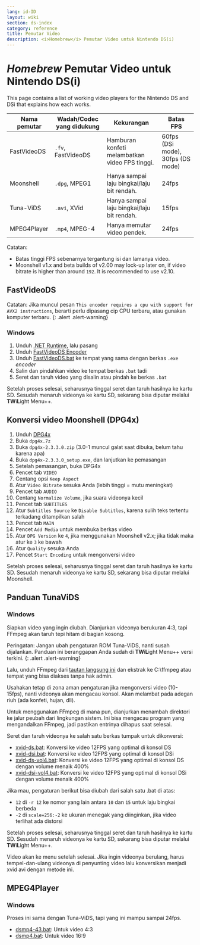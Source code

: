 ```yaml
---
lang: id-ID
layout: wiki
section: ds-index
category: reference
title: Pemutar Video
description: <i>Homebrew</i> Pemutar Video untuk Nintendo DS(i)
---
```


# *Homebrew* Pemutar Video untuk Nintendo DS(i)
This page contains a list of working video players for the Nintendo DS and DSi that explains how each works.

| Nama pemutar | Wadah/Codec yang didukung | Kekurangan                                     | Batas FPS                         |
| ------------ | ------------------------- | ---------------------------------------------- | --------------------------------- |
| FastVideoDS  | `.fv`, FastVideoDS        | Hamburan konfeti melambatkan video FPS tinggi. | 60fps (DSi mode), 30fps (DS mode) |
| Moonshell    | `.dpg`, MPEG1             | Hanya sampai laju bingkai/laju bit rendah.     | 24fps                             |
| Tuna-ViDS    | `.avi`, XVid              | Hanya sampai laju bingkai/laju bit rendah.     | 15fps                             |
| MPEG4Player  | `.mp4`, MPEG-4            | Hanya memutar video pendek.                    | 24fps                             |

Catatan:
- Batas tinggi FPS sebenarnya tergantung isi dan lamanya video.
- Moonshell v1.x and beta builds of v2.00 may lock-up later on, if video bitrate is higher than around `192`. It is recommended to use v2.10.

## FastVideoDS

Catatan: Jika muncul pesan `This encoder requires a cpu with support for AVX2 instructions`, berarti perlu dipasang cip CPU terbaru, atau gunakan komputer terbaru.
{: .alert .alert-warning}

### Windows

1. Unduh [.NET Runtime](https://dotnet.microsoft.com/en-us/download/dotnet/thank-you/runtime-6.0.12-windows-x64-installer?cid=getdotnetcore), lalu pasang
1. Unduh [FastVideoDS Encoder](https://mega.nz/file/mYwiBTZA#FX6k-9cclPig4_WutE9IueVR7NN0Kxl-mZvRXyhpQRg)
1. Unduh [FastVideoDS.bat](/assets/files/FastVideoDS.bat) ke tempat yang sama dengan berkas `.exe` *encoder*
1. Salin dan pindahkan video ke tempat berkas `.bat` tadi
1. Seret dan taruh video yang disalin atau pindah ke berkas `.bat`

Setelah proses selesai, seharusnya tinggal seret dan taruh hasilnya ke kartu SD. Sesudah menaruh videonya ke kartu SD, sekarang bisa diputar melalui **TW**i**L**ight Menu++.

## Konversi video Moonshell (DPG4x)

1. Unduh [DPG4x](https://www.gamebrew.org/wiki/DPG4X)
1. Buka `dpg4x.7z`
1. Buka `dpg4x-2.3.3.0.zip` (3.0-1 muncul galat saat dibuka, belum tahu karena apa)
1. Buka `dpg4x-2.3.3.0_setup.exe`, dan lanjutkan ke pemasangan
1. Setelah pemasangan, buka DPG4x
1. Pencet tab `VIDEO`
1. Centang opsi `Keep Aspect`
1. Atur `Video Bitrate` sesuka Anda (lebih tinggi = mutu meningkat)
1. Pencet tab `AUDIO`
1. Centang `Normalize Volume`, jika suara videonya kecil
1. Pencet tab `SUBTITLES`
1. Atur `Subtitles Source` ke `Disable Subtitles`, karena sulih teks tertentu terkadang ditampilkan salah
1. Pencet tab `MAIN`
1. Pencet `Add Media` untuk membuka berkas video
1. Atur `DPG Version` ke `4`, jika menggunakan Moonshell v2.x; jika tidak maka atur ke `3` ke bawah
1. Atur `Quality` sesuka Anda
1. Pencet `Start Encoding` untuk mengonversi video

Setelah proses selesai, seharusnya tinggal seret dan taruh hasilnya ke kartu SD. Sesudah menaruh videonya ke kartu SD, sekarang bisa diputar melalui Moonshell.

## Panduan TunaViDS

### Windows
Siapkan video yang ingin diubah. Dianjurkan videonya berukuran 4:3, tapi FFmpeg akan taruh tepi hitam di bagian kosong.

Peringatan: Jangan ubah pengaturan ROM Tuna-ViDS, nanti susah dijalankan. Panduan ini beranggapan Anda sudah di **TW**i**L**ight Menu++ versi terkini.
{: .alert .alert-warning}

Lalu, unduh FFmpeg dari [tautan langsung ini](https://www.gyan.dev/ffmpeg/builds/ffmpeg-git-essentials.7z) dan ekstrak ke C:\ffmpeg atau tempat yang bisa diakses tanpa hak admin.

Usahakan tetap di zona aman pengaturan jika mengonversi video (10-15fps), nanti videonya akan mengacau konsol. Akan melambat pada adegan riuh (ada konfeti, hujan, dll).

Untuk menggunakan FFmpeg di mana pun, dianjurkan menambah direktori ke jalur peubah dari lingkungan sistem. Ini bisa mengacau program yang mengandalkan FFmpeg, jadi pastikan entrinya dihapus saat selesai.

Seret dan taruh videonya ke salah satu berkas tumpak untuk dikonversi:
- [xvid-ds.bat](/assets/files/xvid-ds.bat): Konversi ke video 12FPS yang optimal di konsol DS
- [xvid-dsi.bat](/assets/files/xvid-dsi.bat): Konversi ke video 12FPS yang optimal di konsol DSi
- [xvid-ds-vol4.bat](/assets/files/xvid-ds-vol4.bat): Konversi ke video 12FPS yang optimal di konsol DS dengan volume menaik 400%
- [xvid-dsi-vol4.bat](/assets/files/xvid-dsi-vol4.bat): Konversi ke video 12FPS yang optimal di konsol DSi dengan volume menaik 400%

Jika mau, pengaturan berikut bisa diubah dari salah satu .bat di atas:
- `12` di `-r 12` ke nomor yang lain antara `10` dan `15` untuk laju bingkai berbeda
- `-2` di `scale=256:-2` ke ukuran menegak yang diinginkan, jika video terlihat ada distorsi

Setelah proses selesai, seharusnya tinggal seret dan taruh hasilnya ke kartu SD. Sesudah menaruh videonya ke kartu SD, sekarang bisa diputar melalui **TW**i**L**ight Menu++.

Video akan ke menu setelah selesai. Jika ingin videonya berulang, harus tempel-dan-ulang videonya di penyunting video lalu konversikan menjadi xvid avi dengan metode ini.

## MPEG4Player

### Windows

Proses ini sama dengan Tuna-ViDS, tapi yang ini mampu sampai 24fps.
- [dsmp4-43.bat](/assets/files/dsmp4.bat): Untuk video 4:3
- [dsmp4.bat](/assets/files/dsmp4.bat): Untuk video 16:9
